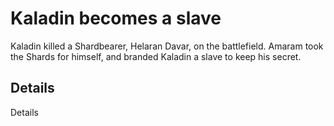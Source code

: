 # Kaladin becomes a slave
Kaladin killed a Shardbearer, Helaran Davar, on the battlefield. Amaram took the Shards for himself, and branded Kaladin a slave to keep his secret.

## Details
Details
